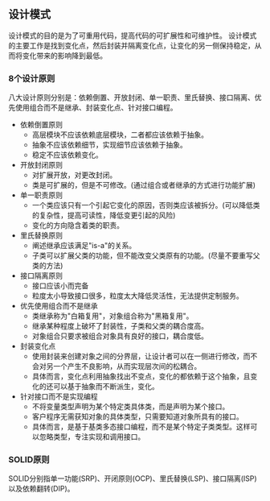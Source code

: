 ## 设计模式
设计模式的目的是为了可重用代码，提高代码的可扩展性和可维护性。
设计模式的主要工作是找到变化点，然后封装并隔离变化点，让变化的另一侧保持稳定，从而将变化带来的影响降到最低。

### 8个设计原则
八大设计原则分别是：依赖倒置、开放封闭、单一职责、里氏替换、接口隔离、优先使用组合而不是继承、封装变化点、针对接口编程。

* 依赖倒置原则
  - 高层模块不应该依赖底层模块，二者都应该依赖于抽象。
  - 抽象不应该依赖细节，实现细节应该依赖于抽象。
  - 稳定不应该依赖变化。
* 开放封闭原则
  - 对扩展开放，对更改封闭。
  - 类是可扩展的，但是不可修改。(通过组合或者继承的方式进行功能扩展)
* 单一职责原则
  - 一个类应该只有一个引起它变化的原因，否则类应该被拆分。(可以降低类的复杂性，提高可读性，降低变更引起的风险)
  - 变化的方向隐含着类的职责。
* 里氏替换原则
  - 阐述继承应该满足"is-a"的关系。
  - 子类可以扩展父类的功能，但不能改变父类原有的功能。(尽量不要重写父类的方法)
* 接口隔离原则
  - 接口应该小而完备
  - 粒度太小导致接口很多，粒度太大降低灵活性，无法提供定制服务。
* 优先使用组合而不是继承
  - 类继承称为"白箱复用"，对象组合称为"黑箱复用"。
  - 继承某种程度上破坏了封装性，子类和父类的耦合度高。
  - 对象组合只要求被组合对象具有良好的接口，耦合度低。
* 封装变化点
  - 使用封装来创建对象之间的分界层，让设计者可以在一侧进行修改，而不会对另一个产生不良影响，从而实现层次间的松耦合。
  - 具体而言，变化点利用抽象找出不变点，变化的都依赖于这个抽象，且变化的还可以基于抽象而不断派生，变化。
* 针对接口而不是实现编程
  - 不将变量类型声明为某个特定类具体类，而是声明为某个接口。
  - 客户程序无需获知对象的具体类型，只需要知道对象所具有的接口。
  - 具体而言，是基于基类多态接口编程，而不是某个特定子类类型。这样可以忽略类型，专注实现和调用接口。


### SOLID原则
SOLID分别指单一功能(SRP)、开闭原则(OCP)、里氏替换(LSP)、接口隔离(ISP)以及依赖翻转(DIP)。










